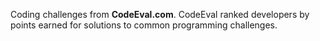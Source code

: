Coding challenges from **CodeEval.com**. CodeEval ranked developers by points earned for solutions to common programming challenges.
